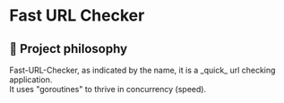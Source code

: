 <h1>Fast URL Checker</h2>

<h2>🧐 Project philosophy</h3>
<p>Fast-URL-Checker, as indicated by the name, it is a _quick_ url checking application. <br/>It uses "goroutines" to thrive in concurrency (speed).</p>